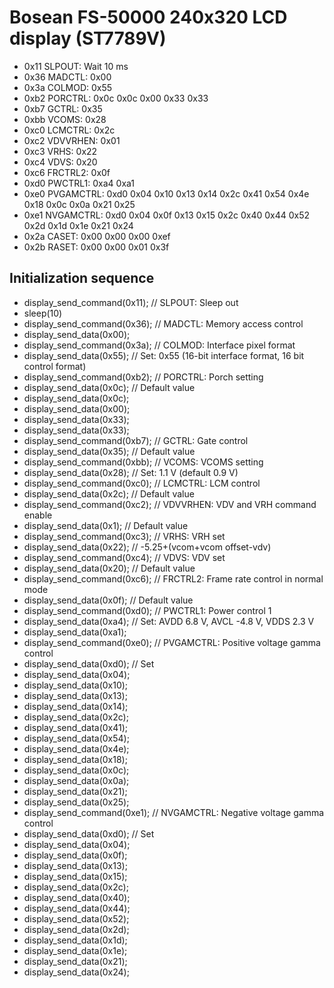 # Bosean FS-50000 240x320 LCD display (ST7789V)

* 0x11 SLPOUT: Wait 10 ms
* 0x36 MADCTL: 0x00
* 0x3a COLMOD: 0x55
* 0xb2 PORCTRL: 0x0c 0x0c 0x00 0x33 0x33
* 0xb7 GCTRL: 0x35
* 0xbb VCOMS: 0x28
* 0xc0 LCMCTRL: 0x2c
* 0xc2 VDVVRHEN: 0x01
* 0xc3 VRHS: 0x22
* 0xc4 VDVS: 0x20
* 0xc6 FRCTRL2: 0x0f
* 0xd0 PWCTRL1: 0xa4 0xa1
* 0xe0 PVGAMCTRL: 0xd0 0x04 0x10 0x13 0x14 0x2c 0x41 0x54 0x4e 0x18 0x0c 0x0a 0x21 0x25
* 0xe1 NVGAMCTRL: 0xd0 0x04 0x0f 0x13 0x15 0x2c 0x40 0x44 0x52 0x2d 0x1d 0x1e 0x21 0x24
* 0x2a CASET: 0x00 0x00 0x00 0xef
* 0x2b RASET: 0x00 0x00 0x01 0x3f

## Initialization sequence

* display_send_command(0x11);   // SLPOUT: Sleep out
* sleep(10)
* display_send_command(0x36);   // MADCTL: Memory access control
* display_send_data(0x00);
* display_send_command(0x3a);   // COLMOD: Interface pixel format
* display_send_data(0x55);      // Set: 0x55 (16-bit interface format, 16 bit control format)
* display_send_command(0xb2);   // PORCTRL: Porch setting
* display_send_data(0x0c);      // Default value
* display_send_data(0x0c);
* display_send_data(0x00);
* display_send_data(0x33);
* display_send_data(0x33);
* display_send_command(0xb7);   // GCTRL: Gate control
* display_send_data(0x35);      // Default value
* display_send_command(0xbb);   // VCOMS: VCOMS setting
* display_send_data(0x28);      // Set: 1.1 V (default 0.9 V)
* display_send_command(0xc0);   // LCMCTRL: LCM control
* display_send_data(0x2c);      // Default value
* display_send_command(0xc2);   // VDVVRHEN: VDV and VRH command enable
* display_send_data(0x1);       // Default value
* display_send_command(0xc3);   // VRHS: VRH set
* display_send_data(0x22);      // -5.25+(vcom+vcom offset-vdv)
* display_send_command(0xc4);   // VDVS: VDV set
* display_send_data(0x20);      // Default value
* display_send_command(0xc6);   // FRCTRL2: Frame rate control in normal mode
* display_send_data(0x0f);      // Default value
* display_send_command(0xd0);   // PWCTRL1: Power control 1
* display_send_data(0xa4);      // Set: AVDD 6.8 V, AVCL -4.8 V, VDDS 2.3 V
* display_send_data(0xa1);
* display_send_command(0xe0);   // PVGAMCTRL: Positive voltage gamma control
* display_send_data(0xd0);      // Set
* display_send_data(0x04);
* display_send_data(0x10);
* display_send_data(0x13);
* display_send_data(0x14);
* display_send_data(0x2c);
* display_send_data(0x41);
* display_send_data(0x54);
* display_send_data(0x4e);
* display_send_data(0x18);
* display_send_data(0x0c);
* display_send_data(0x0a);
* display_send_data(0x21);
* display_send_data(0x25);
* display_send_command(0xe1);   // NVGAMCTRL: Negative voltage gamma control
* display_send_data(0xd0);      // Set
* display_send_data(0x04);
* display_send_data(0x0f);
* display_send_data(0x13);
* display_send_data(0x15);
* display_send_data(0x2c);
* display_send_data(0x40);
* display_send_data(0x44);
* display_send_data(0x52);
* display_send_data(0x2d);
* display_send_data(0x1d);
* display_send_data(0x1e);
* display_send_data(0x21);
* display_send_data(0x24);
